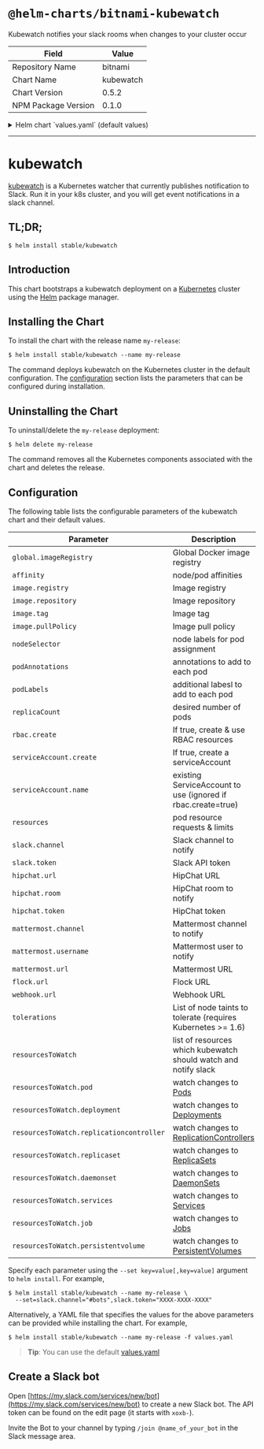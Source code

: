 # `@helm-charts/bitnami-kubewatch`

Kubewatch notifies your slack rooms when changes to your cluster occur

| Field               | Value     |
| ------------------- | --------- |
| Repository Name     | bitnami   |
| Chart Name          | kubewatch |
| Chart Version       | 0.5.2     |
| NPM Package Version | 0.1.0     |

<details>

<summary>Helm chart `values.yaml` (default values)</summary>

```yaml
## Global Docker image registry
## Please, note that this will override the image registry for all the images, including dependencies, configured to use the global value
##
# global:
#   imageRegistry:

slack:
  # Slack channel to notify
  channel: 'XXXX'

  # Slack bots token. Create using: https://my.slack.com/services/new/bot
  # and invite the bot to your channel using: /join @botname
  token: 'XXXX'

# hipchat:
#   room: ""
#   token: ""
#   url: ""
# mattermost:
#   channel: ""
#   url: ""
#   username: ""
# flock:
#   url: ""
# webhook:
#   url: ""

# Resources to watch
resourcesToWatch:
  deployment: true
  replicationcontroller: false
  replicaset: false
  daemonset: false
  services: false
  pod: true
  job: false
  persistentvolume: false

image:
  registry: 'docker.io'
  repository: 'bitnami/kubewatch'
  tag: '0.0.4'
  pullPolicy: 'Always'

rbac:
  # If true, create & use RBAC resources
  #
  create: true

serviceAccount:
  # Specifies whether a ServiceAccount should be created
  create: true
  # The name of the ServiceAccount to use.
  # If not set and create is true, a name is generated using the fullname template
  name:

resources:
  {}
  # limits:
  #   cpu: 100m
  #   memory: 300Mi
  # requests:
  #   cpu: 100m
  #   memory: 300Mi

# Affinity for pod assignment
# Ref: https://kubernetes.io/docs/concepts/configuration/assign-pod-node/#affinity-and-anti-affinity
# affinity: {}

# Tolerations for pod assignment
# Ref: https://kubernetes.io/docs/concepts/configuration/taint-and-toleration/
tolerations: []

# Node labels for pod assignment
# Ref: https://kubernetes.io/docs/user-guide/node-selection/
nodeSelector: {}

podAnnotations: {}
podLabels: {}
replicaCount: 1
```

</details>

---

# kubewatch

[kubewatch](https://github.com/bitnami-labs/kubewatch) is a Kubernetes watcher that currently publishes notification to Slack. Run it in your k8s cluster, and you will get event notifications in a slack channel.

## TL;DR;

```console
$ helm install stable/kubewatch
```

## Introduction

This chart bootstraps a kubewatch deployment on a [Kubernetes](http://kubernetes.io) cluster using the [Helm](https://helm.sh) package manager.

## Installing the Chart

To install the chart with the release name `my-release`:

```console
$ helm install stable/kubewatch --name my-release
```

The command deploys kubewatch on the Kubernetes cluster in the default configuration. The [configuration](#configuration) section lists the parameters that can be configured during installation.

## Uninstalling the Chart

To uninstall/delete the `my-release` deployment:

```console
$ helm delete my-release
```

The command removes all the Kubernetes components associated with the chart and deletes the release.

## Configuration

The following table lists the configurable parameters of the kubewatch chart and their default values.

| Parameter                                | Description                                                                                                                 | Default                         |
| ---------------------------------------- | --------------------------------------------------------------------------------------------------------------------------- | ------------------------------- |
| `global.imageRegistry`                   | Global Docker image registry                                                                                                | `nil`                           |
| `affinity`                               | node/pod affinities                                                                                                         | None                            |
| `image.registry`                         | Image registry                                                                                                              | `docker.io`                     |
| `image.repository`                       | Image repository                                                                                                            | `bitnami/kubewatch`             |
| `image.tag`                              | Image tag                                                                                                                   | `{VERSION}`                     |
| `image.pullPolicy`                       | Image pull policy                                                                                                           | `Always`                        |
| `nodeSelector`                           | node labels for pod assignment                                                                                              | `{}`                            |
| `podAnnotations`                         | annotations to add to each pod                                                                                              | `{}`                            |
| `podLabels`                              | additional labesl to add to each pod                                                                                        | `{}`                            |
| `replicaCount`                           | desired number of pods                                                                                                      | `1`                             |
| `rbac.create`                            | If true, create & use RBAC resources                                                                                        | `true`                          |
| `serviceAccount.create`                  | If true, create a serviceAccount                                                                                            | `true`                          |
| `serviceAccount.name`                    | existing ServiceAccount to use (ignored if rbac.create=true)                                                                | ``                              |
| `resources`                              | pod resource requests & limits                                                                                              | `{}`                            |
| `slack.channel`                          | Slack channel to notify                                                                                                     | `""`                            |
| `slack.token`                            | Slack API token                                                                                                             | `""`                            |
| `hipchat.url`                            | HipChat URL                                                                                                                 | `""`                            |
| `hipchat.room`                           | HipChat room to notify                                                                                                      | `""`                            |
| `hipchat.token`                          | HipChat token                                                                                                               | `""`                            |
| `mattermost.channel`                     | Mattermost channel to notify                                                                                                | `""`                            |
| `mattermost.username`                    | Mattermost user to notify                                                                                                   | `""`                            |
| `mattermost.url`                         | Mattermost URL                                                                                                              | `""`                            |
| `flock.url`                              | Flock URL                                                                                                                   | `""`                            |
| `webhook.url`                            | Webhook URL                                                                                                                 | `""`                            |
| `tolerations`                            | List of node taints to tolerate (requires Kubernetes >= 1.6)                                                                | `[]`                            |
| `resourcesToWatch`                       | list of resources which kubewatch should watch and notify slack                                                             | `{pod: true, deployment: true}` |
| `resourcesToWatch.pod`                   | watch changes to [Pods](https://kubernetes.io/docs/concepts/workloads/pods/pod-overview/)                                   | `true`                          |
| `resourcesToWatch.deployment`            | watch changes to [Deployments](https://kubernetes.io/docs/concepts/workloads/controllers/deployment/)                       | `true`                          |
| `resourcesToWatch.replicationcontroller` | watch changes to [ReplicationControllers](https://kubernetes.io/docs/concepts/workloads/controllers/replicationcontroller/) | `false`                         |
| `resourcesToWatch.replicaset`            | watch changes to [ReplicaSets](https://kubernetes.io/docs/concepts/workloads/controllers/replicaset/)                       | `false`                         |
| `resourcesToWatch.daemonset`             | watch changes to [DaemonSets](https://kubernetes.io/docs/concepts/workloads/controllers/daemonset/)                         | `false`                         |
| `resourcesToWatch.services`              | watch changes to [Services](https://kubernetes.io/docs/concepts/services-networking/service/)                               | `false`                         |
| `resourcesToWatch.job`                   | watch changes to [Jobs](https://kubernetes.io/docs/concepts/workloads/controllers/jobs-run-to-completion/)                  | `false`                         |
| `resourcesToWatch.persistentvolume`      | watch changes to [PersistentVolumes](https://kubernetes.io/docs/concepts/storage/persistent-volumes/)                       | `false`                         |

Specify each parameter using the `--set key=value[,key=value]` argument to `helm install`. For example,

```console
$ helm install stable/kubewatch --name my-release \
  --set=slack.channel="#bots",slack.token="XXXX-XXXX-XXXX"
```

Alternatively, a YAML file that specifies the values for the above parameters can be provided while installing the chart. For example,

```console
$ helm install stable/kubewatch --name my-release -f values.yaml
```

> **Tip**: You can use the default [values.yaml](values.yaml)

## Create a Slack bot

Open [https://my.slack.com/services/new/bot](https://my.slack.com/services/new/bot) to create a new Slack bot.
The API token can be found on the edit page (it starts with `xoxb-`).

Invite the Bot to your channel by typing `/join @name_of_your_bot` in the Slack message area.
